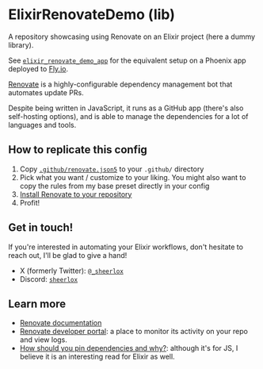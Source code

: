 # ElixirRenovateDemo (lib)

A repository showcasing using Renovate on an Elixir project (here a dummy
library).

See [`elixir_renovate_demo_app`](https://github.com/sheerlox/elixir_renovate_demo_app)
for the equivalent setup on a Phoenix app deployed to [Fly.io](https://fly.io/).

[Renovate](https://github.com/renovatebot/renovate) is a highly-configurable
dependency management bot that automates update PRs.

Despite being written in JavaScript, it runs as a GitHub app (there's also
self-hosting options), and is able to manage the dependencies for a lot of
languages and tools.

## How to replicate this config

1. Copy [`.github/renovate.json5`](./.github/renovate.json5) to your `.github/`
directory
2. Pick what you want / customize to your liking. You might also want to copy
the rules from my base preset directly in your config
3. [Install Renovate to your repository](https://github.com/apps/renovate/installations/select_target)
4. Profit!

## Get in touch!

If you're interested in automating your Elixir workflows, don't hesitate to
reach out, I'll be glad to give a hand!

- X (formerly Twitter): [`@_sheerlox`](https://x.com/_sheerlox)
- Discord: [`sheerlox`](https://discord.com/users/245606496606486534)

## Learn more

- [Renovate documentation](https://docs.renovatebot.com/)
- [Renovate developer portal](https://developer.mend.io/github/): a place to
monitor its activity on your repo and view logs.
- [How should you pin dependencies and why?](https://the-guild.dev/blog/how-should-you-pin-dependencies-and-why):
although it's for JS, I believe it is an interesting read for Elixir as well.
